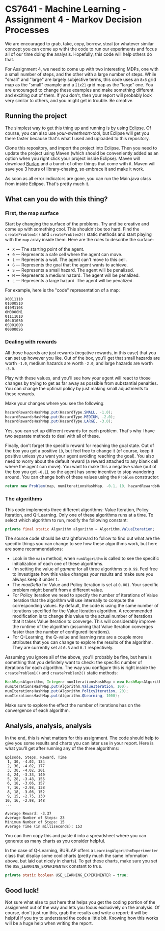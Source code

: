 # CS7641 - Machine Learning - Assignment 4 - Markov Decision Processes

We are encouraged to grab, take, copy, borrow, steal (or whatever similar concept you can come up with) the code to run our experiments and focus all of our time doing the analysis. Hopefully, this code will help others do that.

For Assignment 4, we need to come up with two interesting MDPs, one with a small number of steps, and the other with a large number of steps. While "small" and "large" are largely subjective terms, this code uses an `8x8` grid map as the "small" example and a `21x21` grid map as the "large" one. You are encouraged to change these examples and make something different and exciting out of them. If you don't, then your report will probably look very similar to others, and you might get in trouble. Be creative.

## Running the project

The simplest way to get this thing up and running is by using [Eclipse](http://www.eclipse.org/). Of course, you can also use _your-sweetheart-tool_, but Eclipse will get you there faster because that's what I used and uploaded to this repository.

Clone this repository, and import the project into Eclipse. Then you need to update the project using Maven (which should be conveniently added as an option when you right click your project inside Eclipse). Maven will download [Burlap](http://burlap.cs.brown.edu/) and a bunch of other things that come with it. Maven will save you 3 hours of library-chasing, so embrace it and make it work. 

As soon as all error indicators are gone, you can run the Main.java class from inside Eclipse. That's pretty much it.

## What can you do with this thing?

### First, the map surface
Start by changing the surface of the problems. Try and be creative and come up with something cool. This shouldn't be too hard. Find the `createProblem1()` and `createProblem2()` static methods and start playing with the `map` array inside them. Here are the rules to describe the surface:

 * `X` — The starting point of the agent.
 * `0` — Represents a safe cell where the agent can move.
 * `1` — Represents a wall. The agent can't move to this cell.
 * `G` — Represents the goal that the agent wants to achieve.
 * `S` — Represents a small hazard. The agent will be penalized.
 * `M` — Represents a medium hazard. The agent will be penalized.
 * `L` — Represents a large hazard. The agent will be penalized.

For example, here is the "code" representation of a map:

```
X0011110
01000S10
010M110S
0M0000M1
01111010
00L010S0
0S001000
000000SG
```

### Dealing with rewards
All those hazards are just rewards (negative rewards, in this case) that you can set up however you like. Out of the box, you'll get that small hazards are worth `-1.0`, medium hazards are worth `-2.0`, and large hazards are worth `-3.0`.

Play with these values, and you'll see how your agent will react to those changes by trying to get as far away as possible from substantial penalties. You can change the optimal policy by just making small adjustments to these rewards.

Make your changes where you see the following:

```java
hazardRewardsHashMap.put(HazardType.SMALL, -1.0);
hazardRewardsHashMap.put(HazardType.MEDIUM, -2.0);
hazardRewardsHashMap.put(HazardType.LARGE, -3.0);
```
Yes, you can set up different rewards for each problem. That's why I have two separate methods to deal with all of these.

Finally, don't forget the specific reward for reaching the goal state. Out of the box you get a positive `10`, but feel free to change it (of course, keep it positive unless you want your agent avoiding reaching the goal). You also need to worry about the default reward (a reward attached to any blank cell where the agent can move). You want to make this a negative value (out of the box you get `-0.1`), so the agent has some incentive to stop wandering around. You can change both of these values using the `Problem` constructor: 

```java
return new Problem(map, numIterationsHashMap, -0.1, 10, hazardRewardsHashMap);
```

### The algorithms
This code implements three different algorithms: Value Iteration, Policy Iteration, and Q-Learning. Only one of these algorithms runs at a time. To select which algorithm to run, modify the following constant:

```java
private final static Algorithm algorithm = Algorithm.ValueIteration;
```
The source code should be straightforward to follow to find out what are the specific things you can change to see how these algorithms work, but here are some recommendations:

* Look in the `main` method, when `runAlgorithm` is called to see the specific initialization of each one of these algorithms.
* I'm setting the value of _gamma_ for all three algorithms to `0.99`. Feel free to investigate how this value changes your results and make sure you always keep it under `1`.
* The _maxDelta_ for Value and Policy Iteration is set at `0.001`. Your specific problem might benefit from a different value.
* For Policy Iteration we need to specify the number of iterations of Value Iteration that the algorithm will use internally to compute the corresponding values. By default, the code is using the same number of iterations specified for the Value Iteration algorithm. A recommended modification is to change this value to the actual number of iterations that it takes Value Iteration to converge. This will considerably improve the runtime of the algorithm (assuming that Value Iteration converges faster than the number of configured iterations).
* For Q-Learning, the Q-value and learning rate are a couple more attributes that you can change to explore the results of the algorithm. They are currently set at `0.3` and `0.1` respectively.

Assuming you ignore all of the above, you'll probably be fine, but here is something that you definitely want to check: the specific number of iterations for each algorithm. The way you configure this is right inside the `createProblem1()` and `createProblem2()` static methods:

```java
HashMap<Algorithm, Integer> numIterationsHashMap = new HashMap<Algorithm, Integer>();
numIterationsHashMap.put(Algorithm.ValueIteration, 100);
numIterationsHashMap.put(Algorithm.PolicyIteration, 20);
numIterationsHashMap.put(Algorithm.QLearning, 1000);
```
Make sure to explore the effect the number of iterations has on the convergence of each algorithm.

## Analysis, analysis, analysis
In the end, this is what matters for this assignment. The code should help to give you some results and charts you can later use in your report. Here is what you'll get after running any of the three algorithms:
```
Episode, Steps, Reward, Time
 1, 30, -4.02, 134
 2, 30, -4.02, 177
 3, 30, -4.02, 201
 4, 24, -3.33, 140
 5, 28, -3.48, 155
 6, 18, -3.06, 157
 7, 16, -2.98, 138
 8, 18, -3.06, 152
 9, 15, -2.75, 130
10, 16, -2.98, 148
...

Average Reward:	-3.37
Average Number of Steps: 23
Minimum Number of Steps: 15	
Average Time (in milliseconds): 153
```
You can then copy this and paste it into a spreadsheet where you can generate as many charts as you consider helpful. 

In the case of Q-Learning, BURLAP offers a `LearningAlgorithmExperimenter` class that display some cool charts (pretty much the same information above, but laid out nicely in charts). To get these charts, make sure you set the `USE_LEARNING_EXPERIMENTER` constant to true.

```java
private static boolean USE_LEARNING_EXPERIMENTER = true;
```
## Good luck!
Not sure what else to put here that helps you get the coding portion of the assignment out of the way and lets you focus exclusively on the analysis. Of course, don't just run this, grab the results and write a report; it will be helpful if you try to understand the code a little bit. Knowing how this works will be a huge help when writing the report.

